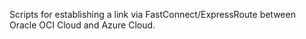 Scripts for establishing a link via FastConnect/ExpressRoute between Oracle OCI Cloud and Azure Cloud.
